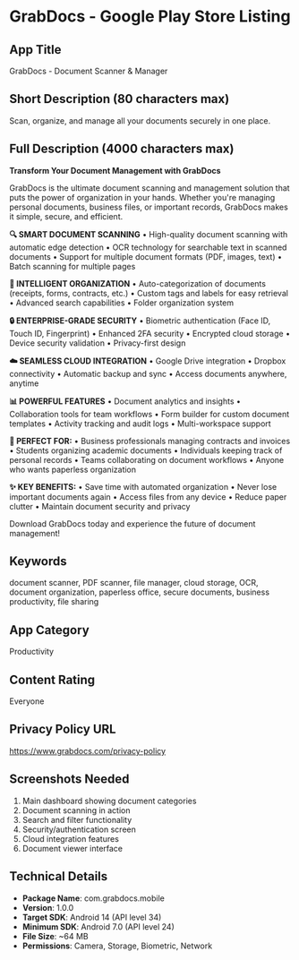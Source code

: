 # GrabDocs - Google Play Store Listing

## App Title
GrabDocs - Document Scanner & Manager

## Short Description (80 characters max)
Scan, organize, and manage all your documents securely in one place.

## Full Description (4000 characters max)

**Transform Your Document Management with GrabDocs**

GrabDocs is the ultimate document scanning and management solution that puts the power of organization in your hands. Whether you're managing personal documents, business files, or important records, GrabDocs makes it simple, secure, and efficient.

**🔍 SMART DOCUMENT SCANNING**
• High-quality document scanning with automatic edge detection
• OCR technology for searchable text in scanned documents
• Support for multiple document formats (PDF, images, text)
• Batch scanning for multiple pages

**📁 INTELLIGENT ORGANIZATION**
• Auto-categorization of documents (receipts, forms, contracts, etc.)
• Custom tags and labels for easy retrieval
• Advanced search capabilities
• Folder organization system

**🔒 ENTERPRISE-GRADE SECURITY**
• Biometric authentication (Face ID, Touch ID, Fingerprint)
• Enhanced 2FA security
• Encrypted cloud storage
• Device security validation
• Privacy-first design

**☁️ SEAMLESS CLOUD INTEGRATION**
• Google Drive integration
• Dropbox connectivity
• Automatic backup and sync
• Access documents anywhere, anytime

**📊 POWERFUL FEATURES**
• Document analytics and insights
• Collaboration tools for team workflows
• Form builder for custom document templates
• Activity tracking and audit logs
• Multi-workspace support

**🎯 PERFECT FOR:**
• Business professionals managing contracts and invoices
• Students organizing academic documents
• Individuals keeping track of personal records
• Teams collaborating on document workflows
• Anyone who wants paperless organization

**✨ KEY BENEFITS:**
• Save time with automated organization
• Never lose important documents again
• Access files from any device
• Reduce paper clutter
• Maintain document security and privacy

Download GrabDocs today and experience the future of document management!

## Keywords
document scanner, PDF scanner, file manager, cloud storage, OCR, document organization, paperless office, secure documents, business productivity, file sharing

## App Category
Productivity

## Content Rating
Everyone

## Privacy Policy URL
https://www.grabdocs.com/privacy-policy

## Screenshots Needed
1. Main dashboard showing document categories
2. Document scanning in action
3. Search and filter functionality
4. Security/authentication screen
5. Cloud integration features
6. Document viewer interface

## Technical Details
- **Package Name**: com.grabdocs.mobile
- **Version**: 1.0.0
- **Target SDK**: Android 14 (API level 34)
- **Minimum SDK**: Android 7.0 (API level 24)
- **File Size**: ~64 MB
- **Permissions**: Camera, Storage, Biometric, Network 